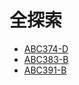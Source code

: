 # 全探索

- [ABC374-D](../reflections/abc374.md)
- [ABC383-B](../reflections/abc383.md)
- [ABC391-B](../reflections/abc391.md)
